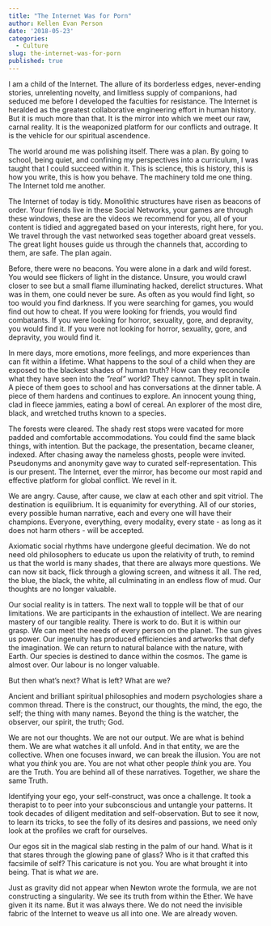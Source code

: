 ```yaml
---
title: "The Internet Was for Porn"
author: Kellen Evan Person
date: '2018-05-23'
categories:
  - Culture
slug: the-internet-was-for-porn
published: true
---
```


I am a child of the Internet. The allure of its borderless edges, never-ending stories, unrelenting novelty, and limitless supply of companions, had seduced me before I developed the faculties for resistance. The Internet is heralded as the greatest collaborative engineering effort in human history.  But it is much more than that. It is the mirror into which we meet our raw, carnal reality. It is the weaponized platform for our conflicts and outrage. It is the vehicle for our spiritual ascendence.

The world around me was polishing itself. There was a plan. By going to school, being quiet, and confining my perspectives into a curriculum, I was taught that I could succeed within it. This is science, this is history, this is how you write, this is how you behave. The machinery told me one thing. The Internet told me another. 

The Internet of today is tidy. Monolithic structures have risen as beacons of order. Your friends live in these Social Networks, your games are through these windows, these are the videos we recommend for you, all of your content is tidied and aggregated based on your interests, right here, for you. We travel through the vast networked seas together aboard great vessels. The great light houses guide us through the channels that, according to them, are safe. The plan again.

Before, there were no beacons. You were alone in a dark and wild forest. You would see flickers of light in the distance. Unsure, you would crawl closer to see but a small flame illuminating hacked, derelict structures. What was in them, one could never be sure. As often as you would find light, so too would you find darkness. If you were searching for games, you would find out how to cheat. If you were looking for friends, you would find combatants. If you were looking for horror, sexuality, gore, and depravity, you would find it. If you were not looking for horror, sexuality, gore, and depravity, you would find it.  

In mere days, more emotions, more feelings, and more experiences than can fit within a lifetime.  What happens to the soul of a child when they are exposed to the blackest shades of human truth? How can they reconcile what they have seen into the _”real”_ world? They cannot. They split in twain. A piece of them goes to school and has conversations at the dinner table. A piece of them hardens and continues to explore. An innocent young thing, clad in fleece jammies, eating a bowl of cereal. An explorer of the most dire, black, and wretched truths known to a species.

The forests were cleared. The shady rest stops were vacated for more padded and comfortable accommodations. You could find the same black things, with intention. But the package, the presentation, became cleaner, indexed. After chasing away the nameless ghosts, people were invited. Pseudonyms and anonymity gave way to curated self-representation. This is our present. The Internet, ever the mirror, has become our most rapid and effective platform for global conflict. We revel in it.

We are angry. Cause, after cause, we claw at each other and spit vitriol. The destination is equilibrium. It is equanimity for everything. All of our stories, every possible human narrative, each and every one will have their champions. Everyone, everything, every modality, every state - as long as it does not harm others - will be accepted. 

Axiomatic social rhythms have undergone gleeful decimation. We do not need old philosophers to educate us upon the relativity of truth, to remind us that the world is many shades, that there are always more questions. We can now sit back, flick through a glowing screen, and witness it all. The red, the blue, the black, the white, all culminating in an endless flow of mud. Our thoughts are no longer valuable. 

Our social reality is in tatters. The next wall to topple will be that of our limitations. We are participants in the exhaustion of intellect. We are nearing mastery of our tangible reality. There is work to do. But it is within our grasp. We can meet the needs of every person on the planet. The sun gives us power. Our ingenuity has produced efficiencies and artworks that defy the imagination. We can return to natural balance with the nature, with Earth. Our species is destined to dance within the cosmos. The game is almost over.  Our labour is no longer valuable. 

But then what’s next? What is left? What are we?

Ancient and brilliant spiritual philosophies and modern psychologies share a common thread. There is the construct, our thoughts, the mind, the ego, the self; the thing with many names. Beyond the thing is the watcher, the observer, our spirit, the truth; God. 

We are not our thoughts. We are not our output. We are what is behind them. We are what watches it all unfold. And in that entity, we are the collective. When one focuses inward, we can break the illusion. You are not what you _think_ you are. You are not what other people _think_ you are. You are the Truth. You are behind all of these narratives. Together, we share the same Truth.

Identifying your ego, your self-construct, was once a challenge. It took a therapist to to peer into your subconscious and untangle your patterns. It took decades of diligent meditation and self-observation. But to see it now, to learn its tricks, to see the folly of its desires and passions, we need only look at the profiles we craft for ourselves. 

Our egos sit in the magical slab resting in the palm of our hand. What is it that stares through the glowing pane of glass? Who is it that crafted this facsimile of self? This caricature is not you. You are what brought it into being. That is what _we_ are.

Just as gravity did not appear when Newton wrote the formula, we are not constructing a singularity. We see its truth from within the Ether. We have given it its name. But it was always there. We do not need the invisible fabric of the Internet to weave us all into one. We are already woven.
 



